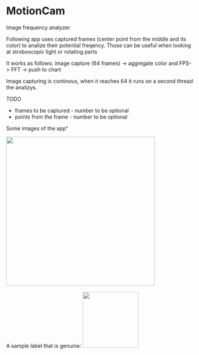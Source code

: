 # MotionCam
Image frequency analyzer

Following app uses captured frames (center point from the middle and its color) to analize their potential freqency. Those can be useful when looking at stroboscopic light or rotating parts

It works as follows:
image capture (64 frames) -> aggregate color and FPS-> FFT -> push to chart

Image capturing is continous, when it reaches 64 it runs on a second thread the analizys.

TODO
* frames to be captured - number to be optional
* points from the frame - number to be optional


Some images of the app"

<img src="lm.png" width="400" />
<BR><BR>
A sample label that is genuine:
<img src="lm1_genuine_label.png" width="150" />
